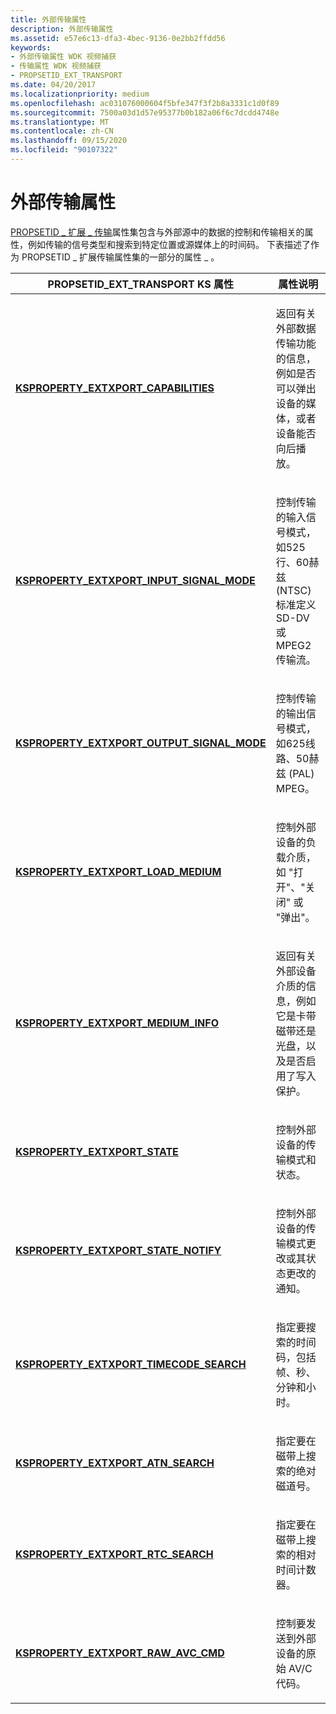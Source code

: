 ```yaml
---
title: 外部传输属性
description: 外部传输属性
ms.assetid: e57e6c13-dfa3-4bec-9136-0e2bb2ffdd56
keywords:
- 外部传输属性 WDK 视频捕获
- 传输属性 WDK 视频捕获
- PROPSETID_EXT_TRANSPORT
ms.date: 04/20/2017
ms.localizationpriority: medium
ms.openlocfilehash: ac031076000604f5bfe347f3f2b8a3331c1d0f89
ms.sourcegitcommit: 7500a03d1d57e95377b0b182a06f6c7dcdd4748e
ms.translationtype: MT
ms.contentlocale: zh-CN
ms.lasthandoff: 09/15/2020
ms.locfileid: "90107322"
---
```

# <a name="external-transport-properties"></a>外部传输属性


[PROPSETID \_ 扩展 \_ 传输](./propsetid-ext-transport.md)属性集包含与外部源中的数据的控制和传输相关的属性，例如传输的信号类型和搜索到特定位置或源媒体上的时间码。 下表描述了作为 PROPSETID \_ 扩展传输属性集的一部分的属性 \_ 。

<table>
<colgroup>
<col width="50%" />
<col width="50%" />
</colgroup>
<thead>
<tr class="header">
<th>PROPSETID_EXT_TRANSPORT KS 属性</th>
<th>属性说明</th>
</tr>
</thead>
<tbody>
<tr class="odd">
<td><p><a href="/windows-hardware/drivers/stream/ksproperty-extxport-capabilities" data-raw-source="[&lt;strong&gt;KSPROPERTY_EXTXPORT_CAPABILITIES&lt;/strong&gt;](./ksproperty-extxport-capabilities.md)"><strong>KSPROPERTY_EXTXPORT_CAPABILITIES</strong></a></p></td>
<td><p>返回有关外部数据传输功能的信息，例如是否可以弹出设备的媒体，或者设备能否向后播放。</p></td>
</tr>
<tr class="even">
<td><p><a href="/windows-hardware/drivers/stream/ksproperty-extxport-input-signal-mode" data-raw-source="[&lt;strong&gt;KSPROPERTY_EXTXPORT_INPUT_SIGNAL_MODE&lt;/strong&gt;](./ksproperty-extxport-input-signal-mode.md)"><strong>KSPROPERTY_EXTXPORT_INPUT_SIGNAL_MODE</strong></a></p></td>
<td><p>控制传输的输入信号模式，如525行、60赫兹 (NTSC) 标准定义 SD-DV 或 MPEG2 传输流。</p></td>
</tr>
<tr class="odd">
<td><p><a href="/windows-hardware/drivers/stream/ksproperty-extxport-output-signal-mode" data-raw-source="[&lt;strong&gt;KSPROPERTY_EXTXPORT_OUTPUT_SIGNAL_MODE&lt;/strong&gt;](./ksproperty-extxport-output-signal-mode.md)"><strong>KSPROPERTY_EXTXPORT_OUTPUT_SIGNAL_MODE</strong></a></p></td>
<td><p>控制传输的输出信号模式，如625线路、50赫兹 (PAL) MPEG。</p></td>
</tr>
<tr class="even">
<td><p><a href="/windows-hardware/drivers/stream/ksproperty-extxport-load-medium" data-raw-source="[&lt;strong&gt;KSPROPERTY_EXTXPORT_LOAD_MEDIUM&lt;/strong&gt;](./ksproperty-extxport-load-medium.md)"><strong>KSPROPERTY_EXTXPORT_LOAD_MEDIUM</strong></a></p></td>
<td><p>控制外部设备的负载介质，如 "打开"、"关闭" 或 "弹出"。</p></td>
</tr>
<tr class="odd">
<td><p><a href="/windows-hardware/drivers/stream/ksproperty-extxport-medium-info" data-raw-source="[&lt;strong&gt;KSPROPERTY_EXTXPORT_MEDIUM_INFO&lt;/strong&gt;](./ksproperty-extxport-medium-info.md)"><strong>KSPROPERTY_EXTXPORT_MEDIUM_INFO</strong></a></p></td>
<td><p>返回有关外部设备介质的信息，例如它是卡带磁带还是光盘，以及是否启用了写入保护。</p></td>
</tr>
<tr class="even">
<td><p><a href="/windows-hardware/drivers/stream/ksproperty-extxport-state" data-raw-source="[&lt;strong&gt;KSPROPERTY_EXTXPORT_STATE&lt;/strong&gt;](./ksproperty-extxport-state.md)"><strong>KSPROPERTY_EXTXPORT_STATE</strong></a></p></td>
<td><p>控制外部设备的传输模式和状态。</p></td>
</tr>
<tr class="odd">
<td><p><a href="/windows-hardware/drivers/stream/ksproperty-extxport-state-notify" data-raw-source="[&lt;strong&gt;KSPROPERTY_EXTXPORT_STATE_NOTIFY&lt;/strong&gt;](./ksproperty-extxport-state-notify.md)"><strong>KSPROPERTY_EXTXPORT_STATE_NOTIFY</strong></a></p></td>
<td><p>控制外部设备的传输模式更改或其状态更改的通知。</p></td>
</tr>
<tr class="even">
<td><p><a href="/windows-hardware/drivers/stream/ksproperty-extxport-timecode-search" data-raw-source="[&lt;strong&gt;KSPROPERTY_EXTXPORT_TIMECODE_SEARCH&lt;/strong&gt;](./ksproperty-extxport-timecode-search.md)"><strong>KSPROPERTY_EXTXPORT_TIMECODE_SEARCH</strong></a></p></td>
<td><p>指定要搜索的时间码，包括帧、秒、分钟和小时。</p></td>
</tr>
<tr class="odd">
<td><p><a href="/windows-hardware/drivers/stream/ksproperty-extxport-atn-search" data-raw-source="[&lt;strong&gt;KSPROPERTY_EXTXPORT_ATN_SEARCH&lt;/strong&gt;](./ksproperty-extxport-atn-search.md)"><strong>KSPROPERTY_EXTXPORT_ATN_SEARCH</strong></a></p></td>
<td><p>指定要在磁带上搜索的绝对磁道号。</p></td>
</tr>
<tr class="even">
<td><p><a href="/windows-hardware/drivers/stream/ksproperty-extxport-rtc-search" data-raw-source="[&lt;strong&gt;KSPROPERTY_EXTXPORT_RTC_SEARCH&lt;/strong&gt;](./ksproperty-extxport-rtc-search.md)"><strong>KSPROPERTY_EXTXPORT_RTC_SEARCH</strong></a></p></td>
<td><p>指定要在磁带上搜索的相对时间计数器。</p></td>
</tr>
<tr class="odd">
<td><p><a href="/windows-hardware/drivers/stream/ksproperty-raw-avc-cmd" data-raw-source="[&lt;strong&gt;KSPROPERTY_EXTXPORT_RAW_AVC_CMD&lt;/strong&gt;](./ksproperty-raw-avc-cmd.md)"><strong>KSPROPERTY_EXTXPORT_RAW_AVC_CMD</strong></a></p></td>
<td><p>控制要发送到外部设备的原始 AV/C 代码。</p></td>
</tr>
</tbody>
</table>

 

